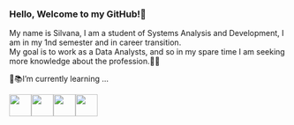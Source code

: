 ### Hello, Welcome to my GitHub!:tulip:

My name is Silvana, 
I am a student of Systems Analysis and Development, 
I am in my 1nd semester and in career transition.      
  My goal is to work as a Data Analysts, and so in my spare time 
I am seeking more knowledge about the profession.:rocket::closed_book:


🌱:books:I’m currently learning ...

<img src="https://cdn.jsdelivr.net/gh/devicons/devicon/icons/python/python-original-wordmark.svg" width="40" height="40"/><img src="https://cdn.jsdelivr.net/gh/devicons/devicon/icons/html5/html5-original-wordmark.svg" width="40" height="40"/><img src="https://cdn.jsdelivr.net/gh/devicons/devicon/icons/vscode/vscode-original-wordmark.svg" width="40" height="40"/><img src="https://cdn.jsdelivr.net/gh/devicons/devicon/icons/css3/css3-original-wordmark.svg" width="40" height="40"/>
     
          
           
